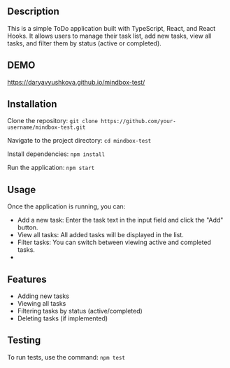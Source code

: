 ## Description

This is a simple ToDo application built with TypeScript, React, and React Hooks. It allows users to manage their task list, add new tasks, view all tasks, and filter them by status (active or completed).

## DEMO
https://daryavyushkova.github.io/mindbox-test/

## Installation
Clone the repository:
`git clone https://github.com/your-username/mindbox-test.git`

Navigate to the project directory:
`cd mindbox-test`

Install dependencies:
`npm install`

Run the application:
`npm start`

## Usage
Once the application is running, you can:

- Add a new task: Enter the task text in the input field and click the "Add" button.
- View all tasks: All added tasks will be displayed in the list.
- Filter tasks: You can switch between viewing active and completed tasks.
- 
## Features
- Adding new tasks
- Viewing all tasks
- Filtering tasks by status (active/completed)
- Deleting tasks (if implemented)


## Testing
To run tests, use the command:
```npm test```
